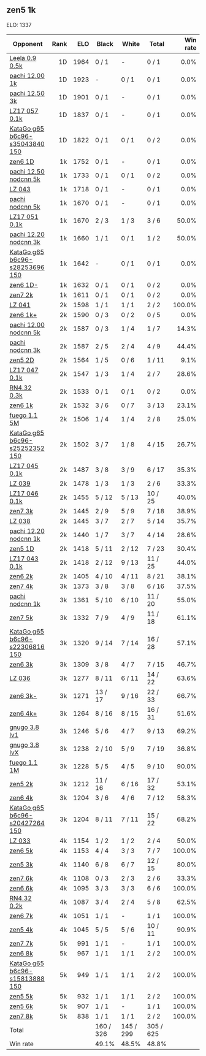 ## zen5 1k ##

ELO: 1337

Opponent | Rank | ELO | Black | White | Total | Win rate
---------|-----:|----:|-------|-------|-------|-------:
[Leela 0.9 0.5k](Leela%200.9%200.5k.md) | 1D | 1964 | 0 / 1 | - | 0 / 1 | 0.0%
[pachi 12.00 1k](pachi%2012.00%201k.md) | 1D | 1923 | - | 0 / 1 | 0 / 1 | 0.0%
[pachi 12.50 3k](pachi%2012.50%203k.md) | 1D | 1901 | 0 / 1 | - | 0 / 1 | 0.0%
[LZ17 057 0.1k](LZ17%20057%200.1k.md) | 1D | 1837 | 0 / 1 | - | 0 / 1 | 0.0%
[KataGo g65 b6c96-s35043840 150](KataGo%20g65%20b6c96-s35043840%20150.md) | 1D | 1822 | 0 / 1 | 0 / 1 | 0 / 2 | 0.0%
[zen6 1D](zen6%201D.md) | 1k | 1752 | 0 / 1 | - | 0 / 1 | 0.0%
[pachi 12.50 nodcnn 5k](pachi%2012.50%20nodcnn%205k.md) | 1k | 1733 | 0 / 1 | 0 / 1 | 0 / 2 | 0.0%
[LZ 043](LZ%20043.md) | 1k | 1718 | 0 / 1 | - | 0 / 1 | 0.0%
[pachi nodcnn 5k](pachi%20nodcnn%205k.md) | 1k | 1670 | 0 / 1 | - | 0 / 1 | 0.0%
[LZ17 051 0.1k](LZ17%20051%200.1k.md) | 1k | 1670 | 2 / 3 | 1 / 3 | 3 / 6 | 50.0%
[pachi 12.20 nodcnn 3k](pachi%2012.20%20nodcnn%203k.md) | 1k | 1660 | 1 / 1 | 0 / 1 | 1 / 2 | 50.0%
[KataGo g65 b6c96-s28253696 150](KataGo%20g65%20b6c96-s28253696%20150.md) | 1k | 1642 | - | 0 / 1 | 0 / 1 | 0.0%
[zen6 1D-](zen6%201D-.md) | 1k | 1632 | 0 / 1 | 0 / 1 | 0 / 2 | 0.0%
[zen7 2k](zen7%202k.md) | 1k | 1611 | 0 / 1 | 0 / 1 | 0 / 2 | 0.0%
[LZ 041](LZ%20041.md) | 2k | 1598 | 1 / 1 | 1 / 1 | 2 / 2 | 100.0%
[zen6 1k+](zen6%201k+.md) | 2k | 1590 | 0 / 3 | 0 / 2 | 0 / 5 | 0.0%
[pachi 12.00 nodcnn 5k](pachi%2012.00%20nodcnn%205k.md) | 2k | 1587 | 0 / 3 | 1 / 4 | 1 / 7 | 14.3%
[pachi nodcnn 3k](pachi%20nodcnn%203k.md) | 2k | 1587 | 2 / 5 | 2 / 4 | 4 / 9 | 44.4%
[zen5 2D](zen5%202D.md) | 2k | 1564 | 1 / 5 | 0 / 6 | 1 / 11 | 9.1%
[LZ17 047 0.1k](LZ17%20047%200.1k.md) | 2k | 1547 | 1 / 3 | 1 / 4 | 2 / 7 | 28.6%
[RN4.32 0.3k](RN4.32%200.3k.md) | 2k | 1533 | 0 / 1 | 0 / 1 | 0 / 2 | 0.0%
[zen6 1k](zen6%201k.md) | 2k | 1532 | 3 / 6 | 0 / 7 | 3 / 13 | 23.1%
[fuego 1.1 5M](fuego%201.1%205M.md) | 2k | 1506 | 1 / 4 | 1 / 4 | 2 / 8 | 25.0%
[KataGo g65 b6c96-s25252352 150](KataGo%20g65%20b6c96-s25252352%20150.md) | 2k | 1502 | 3 / 7 | 1 / 8 | 4 / 15 | 26.7%
[LZ17 045 0.1k](LZ17%20045%200.1k.md) | 2k | 1487 | 3 / 8 | 3 / 9 | 6 / 17 | 35.3%
[LZ 039](LZ%20039.md) | 2k | 1478 | 1 / 3 | 1 / 3 | 2 / 6 | 33.3%
[LZ17 046 0.1k](LZ17%20046%200.1k.md) | 2k | 1455 | 5 / 12 | 5 / 13 | 10 / 25 | 40.0%
[zen7 3k](zen7%203k.md) | 2k | 1445 | 2 / 9 | 5 / 9 | 7 / 18 | 38.9%
[LZ 038](LZ%20038.md) | 2k | 1445 | 3 / 7 | 2 / 7 | 5 / 14 | 35.7%
[pachi 12.20 nodcnn 1k](pachi%2012.20%20nodcnn%201k.md) | 2k | 1440 | 1 / 7 | 3 / 7 | 4 / 14 | 28.6%
[zen5 1D](zen5%201D.md) | 2k | 1418 | 5 / 11 | 2 / 12 | 7 / 23 | 30.4%
[LZ17 043 0.1k](LZ17%20043%200.1k.md) | 2k | 1418 | 2 / 12 | 9 / 13 | 11 / 25 | 44.0%
[zen6 2k](zen6%202k.md) | 2k | 1405 | 4 / 10 | 4 / 11 | 8 / 21 | 38.1%
[zen7 4k](zen7%204k.md) | 3k | 1373 | 3 / 8 | 3 / 8 | 6 / 16 | 37.5%
[pachi nodcnn 1k](pachi%20nodcnn%201k.md) | 3k | 1361 | 5 / 10 | 6 / 10 | 11 / 20 | 55.0%
[zen7 5k](zen7%205k.md) | 3k | 1332 | 7 / 9 | 4 / 9 | 11 / 18 | 61.1%
[KataGo g65 b6c96-s22306816 150](KataGo%20g65%20b6c96-s22306816%20150.md) | 3k | 1320 | 9 / 14 | 7 / 14 | 16 / 28 | 57.1%
[zen6 3k](zen6%203k.md) | 3k | 1309 | 3 / 8 | 4 / 7 | 7 / 15 | 46.7%
[LZ 036](LZ%20036.md) | 3k | 1277 | 8 / 11 | 6 / 11 | 14 / 22 | 63.6%
[zen6 3k-](zen6%203k-.md) | 3k | 1271 | 13 / 17 | 9 / 16 | 22 / 33 | 66.7%
[zen6 4k+](zen6%204k+.md) | 3k | 1264 | 8 / 16 | 8 / 15 | 16 / 31 | 51.6%
[gnugo 3.8 lv1](gnugo%203.8%20lv1.md) | 3k | 1246 | 5 / 6 | 4 / 7 | 9 / 13 | 69.2%
[gnugo 3.8 lvX](gnugo%203.8%20lvX.md) | 3k | 1238 | 2 / 10 | 5 / 9 | 7 / 19 | 36.8%
[fuego 1.1 1M](fuego%201.1%201M.md) | 3k | 1228 | 5 / 5 | 4 / 5 | 9 / 10 | 90.0%
[zen5 2k](zen5%202k.md) | 3k | 1212 | 11 / 16 | 6 / 16 | 17 / 32 | 53.1%
[zen6 4k](zen6%204k.md) | 3k | 1204 | 3 / 6 | 4 / 6 | 7 / 12 | 58.3%
[KataGo g65 b6c96-s20427264 150](KataGo%20g65%20b6c96-s20427264%20150.md) | 3k | 1204 | 8 / 11 | 7 / 11 | 15 / 22 | 68.2%
[LZ 033](LZ%20033.md) | 4k | 1154 | 1 / 2 | 1 / 2 | 2 / 4 | 50.0%
[zen6 5k](zen6%205k.md) | 4k | 1153 | 4 / 4 | 3 / 3 | 7 / 7 | 100.0%
[zen5 3k](zen5%203k.md) | 4k | 1140 | 6 / 8 | 6 / 7 | 12 / 15 | 80.0%
[zen7 6k](zen7%206k.md) | 4k | 1108 | 0 / 3 | 2 / 3 | 2 / 6 | 33.3%
[zen6 6k](zen6%206k.md) | 4k | 1095 | 3 / 3 | 3 / 3 | 6 / 6 | 100.0%
[RN4.32 0.2k](RN4.32%200.2k.md) | 4k | 1087 | 3 / 4 | 2 / 4 | 5 / 8 | 62.5%
[zen6 7k](zen6%207k.md) | 4k | 1051 | 1 / 1 | - | 1 / 1 | 100.0%
[zen5 4k](zen5%204k.md) | 4k | 1045 | 5 / 5 | 5 / 6 | 10 / 11 | 90.9%
[zen7 7k](zen7%207k.md) | 5k | 991 | 1 / 1 | - | 1 / 1 | 100.0%
[zen6 8k](zen6%208k.md) | 5k | 967 | 1 / 1 | 1 / 1 | 2 / 2 | 100.0%
[KataGo g65 b6c96-s15813888 150](KataGo%20g65%20b6c96-s15813888%20150.md) | 5k | 949 | 1 / 1 | 1 / 1 | 2 / 2 | 100.0%
[zen5 5k](zen5%205k.md) | 5k | 932 | 1 / 1 | 1 / 1 | 2 / 2 | 100.0%
[zen5 6k](zen5%206k.md) | 5k | 907 | 1 / 1 | - | 1 / 1 | 100.0%
[zen7 8k](zen7%208k.md) | 5k | 838 | 1 / 1 | 1 / 1 | 2 / 2 | 100.0%
Total | | | 160 / 326 | 145 / 299 | 305 / 625 | 
Win rate| | | 49.1% | 48.5% | 48.8% | 
